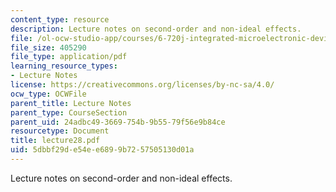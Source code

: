 ```yaml
---
content_type: resource
description: Lecture notes on second-order and non-ideal effects.
file: /ol-ocw-studio-app/courses/6-720j-integrated-microelectronic-devices-spring-2007/5dbbf29de54ee6899b7257505130d01a_lecture28.pdf
file_size: 405290
file_type: application/pdf
learning_resource_types:
- Lecture Notes
license: https://creativecommons.org/licenses/by-nc-sa/4.0/
ocw_type: OCWFile
parent_title: Lecture Notes
parent_type: CourseSection
parent_uid: 24adbc49-3669-754b-9b55-79f56e9b84ce
resourcetype: Document
title: lecture28.pdf
uid: 5dbbf29d-e54e-e689-9b72-57505130d01a
---
```

Lecture notes on second-order and non-ideal effects.